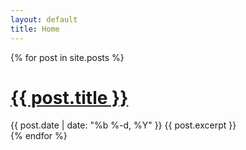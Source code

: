 ```yaml
---
layout: default
title: Home
---
```


<div class="posts">
  {% for post in site.posts %}
    <div class="post">
      <h1 class="post-title">
        <a href="{{ post.url | relative_url }}">{{ post.title }}</a>
      </h1>
      <span class="post-date">{{ post.date | date: "%b %-d, %Y" }}</span>
      {{ post.excerpt }}
    </div>
  {% endfor %}
</div>
